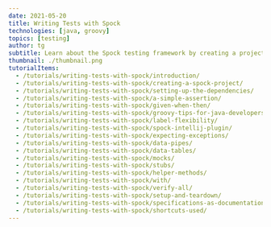 ```yaml
---
date: 2021-05-20
title: Writing Tests with Spock
technologies: [java, groovy]
topics: [testing]
author: tg
subtitle: Learn about the Spock testing framework by creating a project that uses Spock to unit test Java code
thumbnail: ./thumbnail.png
tutorialItems:
  - /tutorials/writing-tests-with-spock/introduction/
  - /tutorials/writing-tests-with-spock/creating-a-spock-project/
  - /tutorials/writing-tests-with-spock/setting-up-the-dependencies/
  - /tutorials/writing-tests-with-spock/a-simple-assertion/
  - /tutorials/writing-tests-with-spock/given-when-then/
  - /tutorials/writing-tests-with-spock/groovy-tips-for-java-developers/
  - /tutorials/writing-tests-with-spock/label-flexibility/
  - /tutorials/writing-tests-with-spock/spock-intellij-plugin/
  - /tutorials/writing-tests-with-spock/expecting-exceptions/
  - /tutorials/writing-tests-with-spock/data-pipes/
  - /tutorials/writing-tests-with-spock/data-tables/
  - /tutorials/writing-tests-with-spock/mocks/
  - /tutorials/writing-tests-with-spock/stubs/
  - /tutorials/writing-tests-with-spock/helper-methods/
  - /tutorials/writing-tests-with-spock/with/
  - /tutorials/writing-tests-with-spock/verify-all/
  - /tutorials/writing-tests-with-spock/setup-and-teardown/
  - /tutorials/writing-tests-with-spock/specifications-as-documentation/
  - /tutorials/writing-tests-with-spock/shortcuts-used/
---
```

